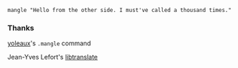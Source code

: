 ```
mangle "Hello from the other side. I must've called a thousand times."
```

### Thanks

[yoleaux](http://dpk.io/yoleaux)'s `.mangle` command

Jean-Yves Lefort's [libtranslate](http://www.nongnu.org/libtranslate/)
